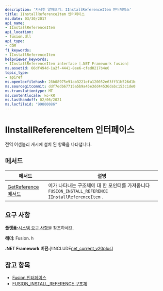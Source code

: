 ```yaml
---
description: '자세히 알아보기: IInstallReferenceItem 인터페이스'
title: IInstallReferenceItem 인터페이스
ms.date: 03/30/2017
api_name:
- IInstallReferenceItem
api_location:
- fusion.dll
api_type:
- COM
f1_keywords:
- IInstallReferenceItem
helpviewer_keywords:
- IInstallReferenceItem interface [.NET Framework fusion]
ms.assetid: 66df494d-1a2f-4441-8ee6-cfed0217b4e6
topic_type:
- apiref
ms.openlocfilehash: 28b08975e91ab3221efa120052e63ff31b526d1b
ms.sourcegitcommit: ddf7edb67715a5b9a45e3dd44536dabc153c1de0
ms.translationtype: MT
ms.contentlocale: ko-KR
ms.lasthandoff: 02/06/2021
ms.locfileid: "99800086"
---
```

# <a name="iinstallreferenceitem-interface"></a>IInstallReferenceItem 인터페이스

전역 어셈블리 캐시에 설치 된 항목을 나타냅니다.  
  
## <a name="methods"></a>메서드  
  
|메서드|설명|  
|------------|-----------------|  
|[GetReference 메서드](iinstallreferenceitem-getreference-method.md)|이가 나타내는 구조체에 대 한 포인터를 가져옵니다 `FUSION_INSTALL_REFERENCE` `IInstallReferenceItem` .|  
  
## <a name="requirements"></a>요구 사항  

 **플랫폼:**[시스템 요구 사항](../../get-started/system-requirements.md)을 참조하세요.  
  
 **헤더:** Fusion. h  
  
 **.NET Framework 버전:**[!INCLUDE[net_current_v20plus](../../../../includes/net-current-v20plus-md.md)]  
  
## <a name="see-also"></a>참고 항목

- [Fusion 인터페이스](fusion-interfaces.md)
- [FUSION_INSTALL_REFERENCE 구조체](fusion-install-reference-structure.md)
